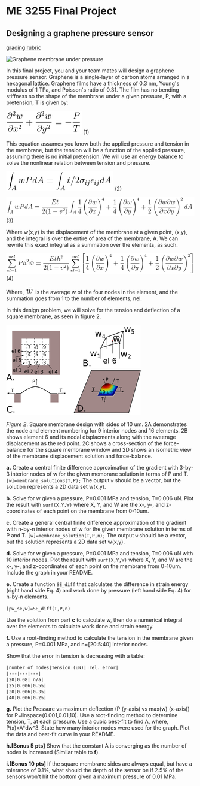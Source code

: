 # ME 3255 Final Project
## Designing a graphene pressure sensor

[grading rubric](./rubric.md)

![Graphene membrane under
pressure](https://www.google.com/url?sa=i&rct=j&q=&esrc=s&source=images&cd=&cad=rja&uact=8&ved=0ahUKEwiG_prg5c3XAhULSyYKHQJWCPAQjRwIBw&url=https%3A%2F%2Fwww.theverge.com%2F2016%2F11%2F24%2F13740946%2Fdutch-scientists-use-color-changing-graphene-bubbles-to-create-mechanical-pixels&psig=AOvVaw1kho8L-n3x-KizdpV1bWrJ&ust=1511289329303919)

In this final project, you and your team mates will design a graphene pressure sensor.
Graphene is a single-layer of carbon atoms arranged in a hexagonal lattice. Graphene films
have a thickness of 0.3 nm, Young's modulus of 1 TPa, and Poisson's ratio of 0.31. The
film has no bending stiffness so the shape of the membrane under a given pressure, P, with
a pretension, T is given by:

![eq1](./equations/eq1.png) (1)

This equation assumes you know both the applied pressure and tension in the membrane, but
the tension will be a function of the applied pressure, assuming there is no initial
pretension. We will use an energy balance to solve the nonlinear relation between tension
and pressure. 

![eq2](./equations/eq2.png) (2)

![eq3](./equations/eq3.png) (3)

Where w(x,y) is the displacement of the membrane at a given point, (x,y), and the integral
is over the entire of area of the membrane, A. We can rewrite this exact integral as a
summation over the elements, as such.

![eq4](./equations/eq4.png) (4)

Where, ![eq5](./equations/eq5.png) is the average w of the four nodes in the element, and
the summation goes from 1 to the number of elements, nel. 

In this design problem, we will solve for
the tension and deflection of a square membrane, as seen in figure 2. 

![Figure 2. Square membrane design with sides of 10 um.](./figures/membrane.png)

*Figure 2*. Square membrane design with sides of 10 um. 2A demonstrates the node and element
numbering for 9 interior nodes and 16 elements. 2B shows element 6 and its nodal
displacments along with the aveerage displacement as the red point. 2C shows a
cross-section of the force-balance for the square membrane window and 2D shows an
isometric view of the membrane displacement solution and force-balance. 

**a\.** Create a central finite difference approximation of the gradient with 3-by-3 interior nodes of w
for the given membrane solution in terms of P and T. `[w]=membrane_solution3(T,P);` The
output `w` should be a vector, but the solution represents a 2D data set w(x,y). 

**b\.** Solve for w given a pressure, P=0.001 MPa and tension, T=0.006 uN. Plot the result with
`surf(X,Y,W)` where X, Y, and W are the x-, y-, and z-coordinates of each point on the
membrane from 0-10um. 

**c\.** Create a general central finite difference approximation of the gradient with
n-by-n interior nodes of w
for the given membrane solution in terms of P and T. `[w]=membrane_solution(T,P,n);` The
output `w` should be a vector, but the solution represents a 2D data set w(x,y). 

**d\.** Solve for w given a pressure, P=0.001 MPa and tension, T=0.006 uN with 10 interior
nodes. Plot the result with `surf(X,Y,W)` where X, Y, and W are the x-, y-, and
z-coordinates of each point on the membrane from 0-10um. Include the graph in your README.

**e\.** Create a function `SE_diff` that calculates the difference in strain energy (right hand side Eq.
4) and work done by pressure (left hand side Eq. 4) for n-by-n elements. 

`[pw_se,w]=SE_diff(T,P,n)`

Use the solution from part **c** to calculate w, then do a numerical integral over the
elements to calculate work done and strain energy.

**f\.** Use a root-finding method to calculate the tension in the membrane given a
pressure, P=0.001 MPa, and n=[20:5:40] interior nodes. 

Show that the error in tension is decreasing with a table:

```
|number of nodes|Tension (uN)| rel. error|
|---|---|---|
|20|0.08| n/a|
|25|0.006|0.5%|
|30|0.006|0.3%|
|40|0.006|0.2%|
```


**g\.** Plot the Pressure vs maximum deflection (P (y-axis) vs max(w) (x-axis)) for
P=linspace(0.001,0.01,10). Use a root-finding method to determine tension, T, at each
pressure. Use a cubic best-fit to find A, where, P(x)=A*dw^3. State how
many interior nodes were used for the graph. Plot the data and best-fit curve in your
README.

**h\.[Bonus 5 pts]** Show that the constant A is converging as the number of nodes is
increased (Similar table to **f**). 

**i\.[Bonus 10 pts]** If the square membrane sides are always equal, but have a tolerance of 0.1\%, what
should the depth of the sensor be if 2.5% of the sensors won't hit the bottom given a
maximum pressure of 0.01 MPa. 
